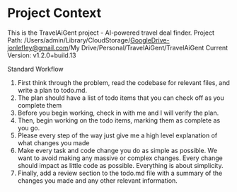 # Project Context
This is the TravelAiGent project - AI-powered travel deal finder.
Project Path: /Users/admin/Library/CloudStorage/GoogleDrive-jonlefley@gmail.com/My Drive/Personal/TravelAiGent/TravelAiGent
Current Version: v1.2.0+build.13

Standard Workflow
1. First think through the problem, read the codebase for relevant files, and write a plan to todo.md.
2. The plan should have a list of todo items that you can check off as you complete them
3. Before you begin working, check in with me and I will verify the plan.
4. Then, begin working on the todo items, marking them as complete as you go.
5. Please every step of the way just give me a high level explanation of what changes you made
6. Make every task and code change you do as simple as possible. We want to avoid making any massive or complex changes. Every change should impact as little code as possible. Everything is about simplicity.
7. Finally, add a review section to the todo.md file with a summary of the changes you made and any other relevant information.

